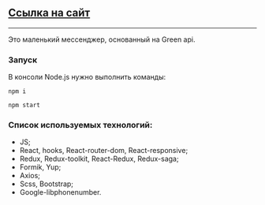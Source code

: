 ## [Ссылка на сайт]()
___________________________
Это маленький мессенджер, основанный на Green api.

### Запуск

В консоли Node.js нужно выполнить команды:

`npm i`

`npm start`

### Список используемых технологий:
- JS;
- React, hooks, React-router-dom, React-responsive;
- Redux, Redux-toolkit, React-Redux, Redux-saga;
- Formik, Yup;
- Axios;
- Scss, Bootstrap;
- Google-libphonenumber.